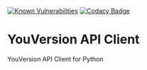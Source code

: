 [![Known Vulnerabilities](https://snyk.io//test/github/jyksnw/yv-api-python/badge.svg?targetFile=requirements.txt)](https://snyk.io//test/github/jyksnw/yv-api-python?targetFile=requirements.txt)
[![Codacy Badge](https://api.codacy.com/project/badge/Grade/8828c30b95a841b7b0052977c243fdde)](https://www.codacy.com/manual/jyksnw/yv-api-python?utm_source=github.com&amp;utm_medium=referral&amp;utm_content=jyksnw/yv-api-python&amp;utm_campaign=Badge_Grade)

# YouVersion API Client

YouVersion API Client for Python
